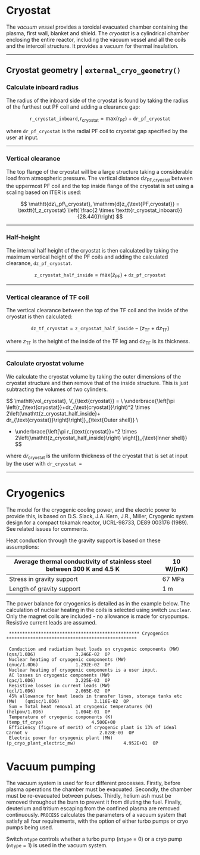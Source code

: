# Cryostat

The _vacuum vessel_ provides a toroidal evacuated chamber containing the plasma, first wall, blanket and shield.  The _cryostat_ is a cylindrical chamber enclosing the entire reactor, including the vacuum vessel and all the coils and the intercoil structure.  It provides a vacuum for thermal insulation.

-------------

## Cryostat geometry | `external_cryo_geometry()`

### Calculate inboard radius

The radius of the inboard side of the cryostat is found by taking the radius of the furthest out PF coil and adding a clearance gap:

$$
\mathtt{r\_cryostat\_inboard}, r_{\text{cryostat}} = \text{max}(r_{\text{PF}}) + \mathtt{dr\_pf\_cryostat}
$$

where $\mathtt{dr\_pf\_cryostat}$ is the radial PF coil to cryostat gap specified by the user at input.

----------------

### Vertical clearance

The top flange of the cryostat will be a large structure taking a considerable load from atmospheric pressure.  The vertical distance $\mathrm{d}z_{\text{PF,cryostat}}$ between the uppermost PF coil and the top inside flange of the cryostat is set using a scaling based on ITER is used:

$$
\mathtt{dz\_pf\_cryostat}, \mathrm{d}z_{\text{PF,cryostat}} = \texttt{f_z_cryostat} \left( \frac{2 \times \texttt{r_cryostat_inboard}}{28.440}\right)
$$

-------------------

### Half-height

The internal half height of the cryostat is then calculated by taking the maximum vertical height of the PF coils and adding the calculated clearance, $\mathtt{dz\_pf\_cryostat}$.

$$
\mathtt{z\_cryostat\_half\_inside} = \text{max}(z_{\text{PF}}) + \mathtt{dz\_pf\_cryostat}
$$

-------------------

### Vertical clearance of TF coil

The vertical clearance between the top of the TF coil and the inside of the cryostat is then calculated:

$$
\mathtt{dz\_tf\_cryostat} = \mathtt{z\_cryostat\_half\_inside} - (z_{\text{TF}} + \mathrm{d}z_{\text{TF}})
$$

where $z_{\text{TF}}$ is the height of the inside of the TF leg and $\mathrm{d}z_{\text{TF}}$ is its thickness.

----------------------


### Calculate cryostat volume

We calculate the cryostat volume by taking the outer dimensions of the cryostat structure and then remove that of the inside structure. This is just subtracting the volumes of two cylinders.

$$
\mathtt{vol\_cryostat}, V_{\text{cryostat}} = \\
\underbrace{\left[\pi \left(r_{\text{cryostat}}+dr_{\text{cryostat}}\right)^2 \times 2\left(\mathtt{z\_cryostat\_half\_inside}+ dr_{\text{cryostat}}\right)\right]}_{\text{Outer shell}} \\
- \underbrace{\left[\pi r_{\text{cryostat}}+^2 \times 2\left(\mathtt{z\_cryostat\_half\_inside}\right) \right]}_{\text{Inner shell}}
$$

where $dr_{\text{cryostat}}$ is the uniform thickness of the cryostat that is set at input by the user with `dr_cryostat =`

-------------------

# Cryogenics
The model for the cryogenic cooling power, and the electric power to provide this, is based on D.S. Slack, J.A. Kern, J.R., Miller, Cryogenic system design for a compact tokamak reactor, UCRL-98733, DE89 003176 (1989).  See related issues for comments.

Heat conduction through the gravity support is based on these assumptions:  

| Average thermal conductivity of stainless steel between 300 K and 4.5 K | 10 W/(mK) |
|-------------------------------------------------------------------------|-----------|
| Stress in gravity support                                               | 67 MPa    |
| Length of gravity support                                               | 1 m       |

The power balance for cryogenics is detailed as in the example below.  The calculation of nuclear heating in the coils is selected using switch `inuclear`.  Only the magnet coils are included - no allowance is made for cryopumps.  Resistive current leads are assumed.

``` 
 ************************************************* Cryogenics *************************************************
 
 Conduction and radiation heat loads on cryogenic components (MW)         (qss/1.0D6)               3.246E-02  OP 
 Nuclear heating of cryogenic components (MW)                             (qnuc/1.0D6)              1.292E-02  OP 
 Nuclear heating of cryogenic components is a user input.
 AC losses in cryogenic components (MW)                                   (qac/1.0D6)               3.225E-03  OP 
 Resistive losses in current leads (MW)                                   (qcl/1.0D6)               2.065E-02  OP 
 45% allowance for heat loads in transfer lines, storage tanks etc (MW)   (qmisc/1.0D6)             3.116E-02  OP 
 Sum = Total heat removal at cryogenic temperatures (W)                   (helpow/1.0D6)            1.004E-01  OP 
 Temperature of cryogenic components (K)                                  (temp_tf_cryo)                  4.500E+00     
 Efficiency (figure of merit) of cryogenic plant is 13% of ideal Carnot v                           2.028E-03  OP 
 Electric power for cryogenic plant (MW)                                  (p_cryo_plant_electric_mw)                  4.952E+01  OP 
```

# Vacuum pumping
The vacuum system is used for four different processes. Firstly, before plasma operations the chamber must be evacuated. Secondly, the chamber must be re-evacuated between pulses. Thirdly, helium ash must be removed throughout the burn to prevent it from diluting the fuel. Finally, deuterium and tritium escaping from the confined plasma are removed continuously. `PROCESS` calculates the parameters of a vacuum system that satisfy all four requirements, with the option of either turbo pumps or cryo pumps being used.

Switch `ntype` controls whether a turbo pump (`ntype` = 0) or a cryo pump (`ntype` = 1) is used in the vacuum system.
